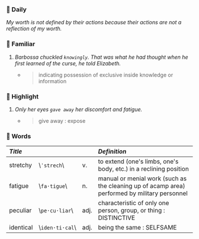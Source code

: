 ### :cherries: Daily
*My worth is not defined by their actions because their actions are not a reflection of my worth.*
### :watermelon: Familiar
1. *Barbossa chuckled `knowingly`. That was what he had thought when he first learned of the curse, he told Elizabeth.*
   * > indicating possession of exclusive inside knowledge or information
### :tangerine: Highlight
1. *Only her eyes `gave away` her discomfort and fatigue.*
   * > give away : expose
### :grapes: Words
|*Title*|||*Definition*|
|:-----|:-----|:-----|:-----|
|stretchy| \\`ˈstrech`\\ |v.|to extend (one's limbs, one's body, etc.) in a reclining position|
|fatigue| \\`fa·tigue`\\ |n.|manual or menial work (such as the cleaning up of acamp area) performed by military personnel|
|peculiar| \\`pe·cu·liar`\\ |adj.|characteristic of only one person, group, or thing : DISTINCTIVE|
|identical| \\`iden·ti·cal`\\ |adj.|being the same : SELFSAME|

